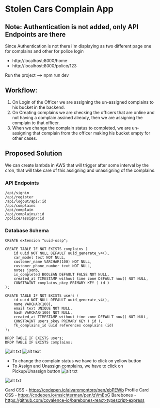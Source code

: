 # Stolen Cars Complain App

## Note: Authentication is not added, only API Endpoints are there
Since Authentication is not there i'm displaying as two different page one for complains and other for police login
* http://localhost:8000/home
* http://localhost:8000/police/123

Run the project --> npm run dev

## Workflow:
1. On Login of the Officer we are assigning the un-assigned complains to his bucket in the backend.
2. On Creating complains we are checking the officers that are online and not having a complain assined already, then we are assigning the complain to that officer.
3. When we change the complain status to completed, we are un-assigning that complain from the officer making his bucket empty for other cases.

## Proposed Solution
We can create lambda in AWS that will trigger after some interval by the cron, that will take care of this assigning and unassigning of the complains.

### API Endpoints

```
/api/signin
/api/register
/api/logout/api/:id
/api/complains
/api/complain
/api/complains/:id
/police/assign/:id
```

### Database Schema

```
CREATE extension "uuid-ossp";

CREATE TABLE IF NOT EXISTS complains (
	id uuid NOT NULL DEFAULT uuid_generate_v4(),
	car_model text NOT NULL,
	customer_name VARCHAR(100) NOT NULL,
	customer_phone_number text NOT NULL,
	notes jsonb,
	is_completed BOOLEAN DEFAULT FALSE NOT NULL,
	created_at TIMESTAMP without time zone DEFAULT now() NOT NULL,
	CONSTRAINT complains_pkey PRIMARY KEY ( id )
);

CREATE TABLE IF NOT EXISTS users (
	id uuid NOT NULL DEFAULT uuid_generate_v4(),
	name VARCHAR(100),
	email text UNIQUE NOT NULL,
	hash VARCHAR(100) NOT NULL,
	created_at TIMESTAMP without time zone DEFAULT now() NOT NULL,
	CONSTRAINT users_pkey PRIMARY KEY ( id ),
	fk_complains_id uuid references complains (id)
);

DROP TABLE IF EXISTS users;
DROP TABLE IF EXISTS complains;
```

![alt txt](https://i.imgur.com/qqLd4JY.png)
![alt text](https://i.imgur.com/WGIehdC.png)


* To change the complain status we have to click on yellow button
* To Assign and Unassign complains, we have to click on Pickup/Unassign button
![alt txt](https://i.imgur.com/MruNVAI.png)

![alt txt](https://i.imgur.com/nBbelwT.png)


Card CSS - https://codepen.io/alvaromontoro/pen/ebPEWb
Profile Card CSS - https://codepen.io/msichterman/pen/zVmEpG
Barebones - https://github.com/covalence-io/barebones-react-typescript-express